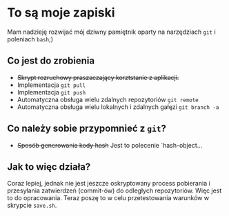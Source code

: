 # To są moje zapiski

Mam nadzieję rozwijać mój dziwny pamiętnik oparty na narzędziach `git` i poleniach `bash`;)


## Co jest do zrobienia

* ~~Skrypt rozruchowy praszaczający korztstanie z aplikacji.~~
* Implementacja `git pull`
* Implementacja `git push`
* Automatyczna obsługa wielu zdalnych repozytoriów `git remote`
* Automatyczna obsługa wielu lokalnych i zdalnych gałęzi `git branch -a`


## Co należy sobie przypomnieć z `git`?

* ~~Sposób generowania kody hash~~ Jest to polecenie `hash-object...


## Jak to więc działa?

Coraz lepiej, jednak nie jest jeszcze oskryptowany process pobierania i przesyłania zatwierdzeń (commit-ów) do odległych repozytoriów. Więc jest to do opracowania. Teraz poszę to w celu przetestowania warunków w skrypcie `save.sh`.
